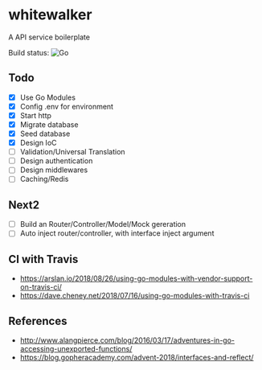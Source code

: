 # whitewalker
A API service boilerplate

Build status: ![Go](https://github.com/tpphu/whitewalker/workflows/Go/badge.svg)

## Todo

- [x] Use Go Modules
- [x] Config .env for environment
- [x] Start http
- [x] Migrate database
- [x] Seed database
- [x] Design IoC
- [ ] Validation/Universal Translation
- [ ] Design authentication
- [ ] Design middlewares
- [ ] Caching/Redis

## Next2

- [ ] Build an Router/Controller/Model/Mock gereration
- [ ] Auto inject router/controller, with interface inject argument

## CI with Travis

- https://arslan.io/2018/08/26/using-go-modules-with-vendor-support-on-travis-ci/
- https://dave.cheney.net/2018/07/16/using-go-modules-with-travis-ci
  

## References

- http://www.alangpierce.com/blog/2016/03/17/adventures-in-go-accessing-unexported-functions/
- https://blog.gopheracademy.com/advent-2018/interfaces-and-reflect/
